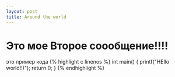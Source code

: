 ```yaml
---
layout: post
title: Around the world
---
```


Это мое Второе соообщение!!!!
=============================

это пример кода
{% highlight с linenos %}
int main() 
{
  printf("HEllo world!!)");
  return 0;
}
{% endhighlight %}
